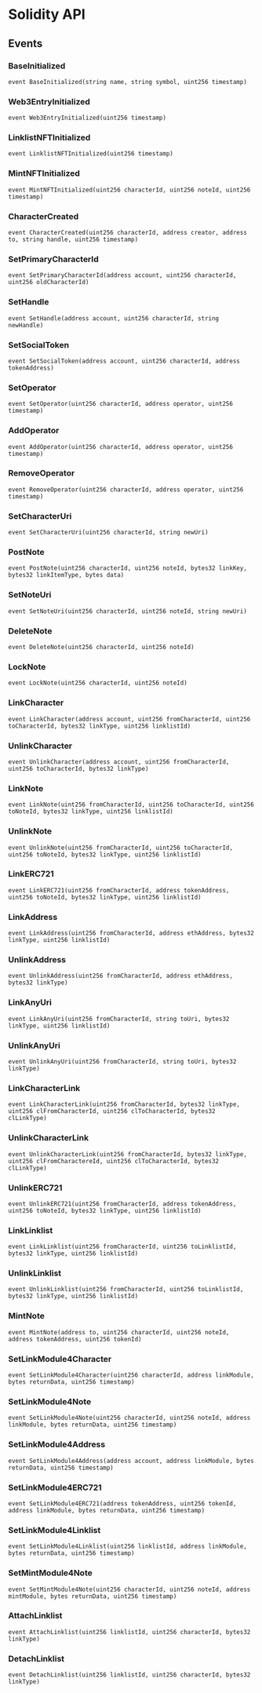 # Solidity API

## Events

### BaseInitialized

```solidity
event BaseInitialized(string name, string symbol, uint256 timestamp)
```

### Web3EntryInitialized

```solidity
event Web3EntryInitialized(uint256 timestamp)
```

### LinklistNFTInitialized

```solidity
event LinklistNFTInitialized(uint256 timestamp)
```

### MintNFTInitialized

```solidity
event MintNFTInitialized(uint256 characterId, uint256 noteId, uint256 timestamp)
```

### CharacterCreated

```solidity
event CharacterCreated(uint256 characterId, address creator, address to, string handle, uint256 timestamp)
```

### SetPrimaryCharacterId

```solidity
event SetPrimaryCharacterId(address account, uint256 characterId, uint256 oldCharacterId)
```

### SetHandle

```solidity
event SetHandle(address account, uint256 characterId, string newHandle)
```

### SetSocialToken

```solidity
event SetSocialToken(address account, uint256 characterId, address tokenAddress)
```

### SetOperator

```solidity
event SetOperator(uint256 characterId, address operator, uint256 timestamp)
```

### AddOperator

```solidity
event AddOperator(uint256 characterId, address operator, uint256 timestamp)
```

### RemoveOperator

```solidity
event RemoveOperator(uint256 characterId, address operator, uint256 timestamp)
```

### SetCharacterUri

```solidity
event SetCharacterUri(uint256 characterId, string newUri)
```

### PostNote

```solidity
event PostNote(uint256 characterId, uint256 noteId, bytes32 linkKey, bytes32 linkItemType, bytes data)
```

### SetNoteUri

```solidity
event SetNoteUri(uint256 characterId, uint256 noteId, string newUri)
```

### DeleteNote

```solidity
event DeleteNote(uint256 characterId, uint256 noteId)
```

### LockNote

```solidity
event LockNote(uint256 characterId, uint256 noteId)
```

### LinkCharacter

```solidity
event LinkCharacter(address account, uint256 fromCharacterId, uint256 toCharacterId, bytes32 linkType, uint256 linklistId)
```

### UnlinkCharacter

```solidity
event UnlinkCharacter(address account, uint256 fromCharacterId, uint256 toCharacterId, bytes32 linkType)
```

### LinkNote

```solidity
event LinkNote(uint256 fromCharacterId, uint256 toCharacterId, uint256 toNoteId, bytes32 linkType, uint256 linklistId)
```

### UnlinkNote

```solidity
event UnlinkNote(uint256 fromCharacterId, uint256 toCharacterId, uint256 toNoteId, bytes32 linkType, uint256 linklistId)
```

### LinkERC721

```solidity
event LinkERC721(uint256 fromCharacterId, address tokenAddress, uint256 toNoteId, bytes32 linkType, uint256 linklistId)
```

### LinkAddress

```solidity
event LinkAddress(uint256 fromCharacterId, address ethAddress, bytes32 linkType, uint256 linklistId)
```

### UnlinkAddress

```solidity
event UnlinkAddress(uint256 fromCharacterId, address ethAddress, bytes32 linkType)
```

### LinkAnyUri

```solidity
event LinkAnyUri(uint256 fromCharacterId, string toUri, bytes32 linkType, uint256 linklistId)
```

### UnlinkAnyUri

```solidity
event UnlinkAnyUri(uint256 fromCharacterId, string toUri, bytes32 linkType)
```

### LinkCharacterLink

```solidity
event LinkCharacterLink(uint256 fromCharacterId, bytes32 linkType, uint256 clFromCharacterId, uint256 clToCharacterId, bytes32 clLinkType)
```

### UnlinkCharacterLink

```solidity
event UnlinkCharacterLink(uint256 fromCharacterId, bytes32 linkType, uint256 clFromCharactereId, uint256 clToCharacterId, bytes32 clLinkType)
```

### UnlinkERC721

```solidity
event UnlinkERC721(uint256 fromCharacterId, address tokenAddress, uint256 toNoteId, bytes32 linkType, uint256 linklistId)
```

### LinkLinklist

```solidity
event LinkLinklist(uint256 fromCharacterId, uint256 toLinklistId, bytes32 linkType, uint256 linklistId)
```

### UnlinkLinklist

```solidity
event UnlinkLinklist(uint256 fromCharacterId, uint256 toLinklistId, bytes32 linkType, uint256 linklistId)
```

### MintNote

```solidity
event MintNote(address to, uint256 characterId, uint256 noteId, address tokenAddress, uint256 tokenId)
```

### SetLinkModule4Character

```solidity
event SetLinkModule4Character(uint256 characterId, address linkModule, bytes returnData, uint256 timestamp)
```

### SetLinkModule4Note

```solidity
event SetLinkModule4Note(uint256 characterId, uint256 noteId, address linkModule, bytes returnData, uint256 timestamp)
```

### SetLinkModule4Address

```solidity
event SetLinkModule4Address(address account, address linkModule, bytes returnData, uint256 timestamp)
```

### SetLinkModule4ERC721

```solidity
event SetLinkModule4ERC721(address tokenAddress, uint256 tokenId, address linkModule, bytes returnData, uint256 timestamp)
```

### SetLinkModule4Linklist

```solidity
event SetLinkModule4Linklist(uint256 linklistId, address linkModule, bytes returnData, uint256 timestamp)
```

### SetMintModule4Note

```solidity
event SetMintModule4Note(uint256 characterId, uint256 noteId, address mintModule, bytes returnData, uint256 timestamp)
```

### AttachLinklist

```solidity
event AttachLinklist(uint256 linklistId, uint256 characterId, bytes32 linkType)
```

### DetachLinklist

```solidity
event DetachLinklist(uint256 linklistId, uint256 characterId, bytes32 linkType)
```

